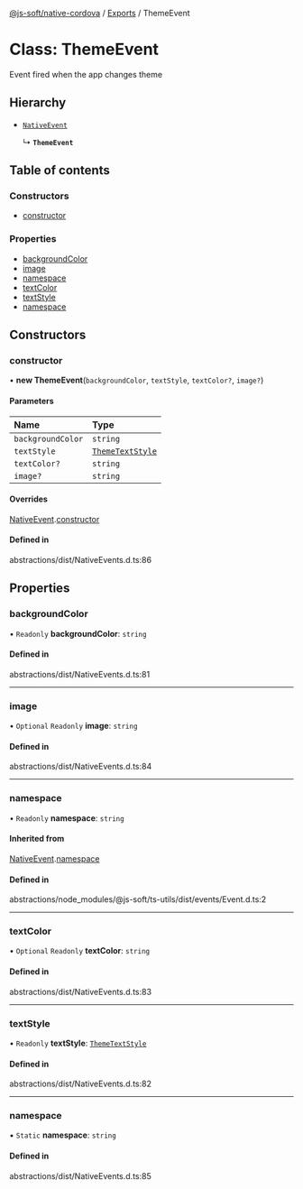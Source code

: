 [@js-soft/native-cordova](../README.md) / [Exports](../modules.md) / ThemeEvent

# Class: ThemeEvent

Event fired when the app changes theme

## Hierarchy

-   [`NativeEvent`](NativeEvent.md)

    ↳ **`ThemeEvent`**

## Table of contents

### Constructors

-   [constructor](ThemeEvent.md#constructor)

### Properties

-   [backgroundColor](ThemeEvent.md#backgroundcolor)
-   [image](ThemeEvent.md#image)
-   [namespace](ThemeEvent.md#namespace)
-   [textColor](ThemeEvent.md#textcolor)
-   [textStyle](ThemeEvent.md#textstyle)
-   [namespace](ThemeEvent.md#namespace)

## Constructors

### constructor

• **new ThemeEvent**(`backgroundColor`, `textStyle`, `textColor?`, `image?`)

#### Parameters

| Name              | Type                                           |
| :---------------- | :--------------------------------------------- |
| `backgroundColor` | `string`                                       |
| `textStyle`       | [`ThemeTextStyle`](../enums/ThemeTextStyle.md) |
| `textColor?`      | `string`                                       |
| `image?`          | `string`                                       |

#### Overrides

[NativeEvent](NativeEvent.md).[constructor](NativeEvent.md#constructor)

#### Defined in

abstractions/dist/NativeEvents.d.ts:86

## Properties

### backgroundColor

• `Readonly` **backgroundColor**: `string`

#### Defined in

abstractions/dist/NativeEvents.d.ts:81

---

### image

• `Optional` `Readonly` **image**: `string`

#### Defined in

abstractions/dist/NativeEvents.d.ts:84

---

### namespace

• `Readonly` **namespace**: `string`

#### Inherited from

[NativeEvent](NativeEvent.md).[namespace](NativeEvent.md#namespace)

#### Defined in

abstractions/node_modules/@js-soft/ts-utils/dist/events/Event.d.ts:2

---

### textColor

• `Optional` `Readonly` **textColor**: `string`

#### Defined in

abstractions/dist/NativeEvents.d.ts:83

---

### textStyle

• `Readonly` **textStyle**: [`ThemeTextStyle`](../enums/ThemeTextStyle.md)

#### Defined in

abstractions/dist/NativeEvents.d.ts:82

---

### namespace

▪ `Static` **namespace**: `string`

#### Defined in

abstractions/dist/NativeEvents.d.ts:85
